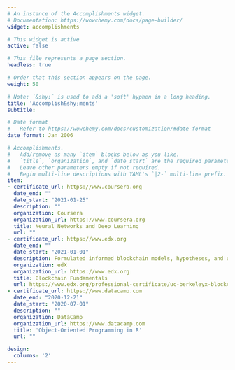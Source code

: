 ```yaml
---
# An instance of the Accomplishments widget.
# Documentation: https://wowchemy.com/docs/page-builder/
widget: accomplishments

# This widget is active
active: false

# This file represents a page section.
headless: true

# Order that this section appears on the page.
weight: 50

# Note: `&shy;` is used to add a 'soft' hyphen in a long heading.
title: 'Accomplish&shy;ments'
subtitle:

# Date format
#   Refer to https://wowchemy.com/docs/customization/#date-format
date_format: Jan 2006

# Accomplishments.
#   Add/remove as many `item` blocks below as you like.
#   `title`, `organization`, and `date_start` are the required parameters.
#   Leave other parameters empty if not required.
#   Begin multi-line descriptions with YAML's `|2-` multi-line prefix.
item:
- certificate_url: https://www.coursera.org
  date_end: ""
  date_start: "2021-01-25"
  description: ""
  organization: Coursera
  organization_url: https://www.coursera.org
  title: Neural Networks and Deep Learning
  url: ""
- certificate_url: https://www.edx.org
  date_end: ""
  date_start: "2021-01-01"
  description: Formulated informed blockchain models, hypotheses, and use cases.
  organization: edX
  organization_url: https://www.edx.org
  title: Blockchain Fundamentals
  url: https://www.edx.org/professional-certificate/uc-berkeleyx-blockchain-fundamentals
- certificate_url: https://www.datacamp.com
  date_end: "2020-12-21"
  date_start: "2020-07-01"
  description: ""
  organization: DataCamp
  organization_url: https://www.datacamp.com
  title: 'Object-Oriented Programming in R'
  url: ""

design:
  columns: '2' 
---
```

